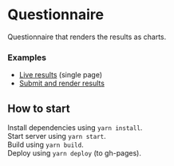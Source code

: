 # Questionnaire

Questionnaire that renders the results as charts.

### Examples

- [Live results](https://defactosoftware.github.io/Questionnaire/) (single page)
- [Submit and render results](https://defactosoftware.github.io/Questionnaire/questions.html)

## How to start

Install dependencies using `yarn install`.  
Start server using `yarn start`.  
Build using `yarn build`.  
Deploy using `yarn deploy` (to gh-pages).
